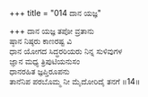 +++
title = "014 ದಾನ ಯಜ್ಞ"

+++
ದಾನ ಯಜ್ಞ ತಪೋ ವ್ರತಾನು  
ಷ್ಠಾನ ನಿಷ್ಠರು ಕಾಣರಷ್ಟ ವಿ  
ಧಾನ ಯೋಗದ ಸಿದ್ಧರರಿಯರು ನಿನ್ನ ಸುಳಿವುಗಳ  
ಜ್ಞಾನ ಮಧ್ಯ ತ್ರಿಪುಟಿಯನುಸಂ  
ಧಾನರಹಿತ ಜ್ಞಪ್ತಿರೂಪನು  
ತಾನೆನಿಪ ಪರಬೊಮ್ಮ ನೀ ಮೈದೋರಿದೈ ತನಗೆ       ॥14॥